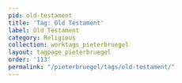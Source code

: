 ```yaml
---
pid: old-testament
title: 'Tag: Old Testament'
label: Old Testament
category: Religious
collection: worktags_pieterbruegel
layout: tagpage_pieterbruegel
order: '113'
permalink: "/pieterbruegel/tags/old-testament/"
---
```

